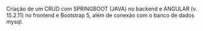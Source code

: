Criação de um CRUD com SPRINGBOOT (JAVA) no backend e ANGULAR (v. 15.2.11) no frontend e Bootstrap 5, além de conexão com o banco de dados mysql.
